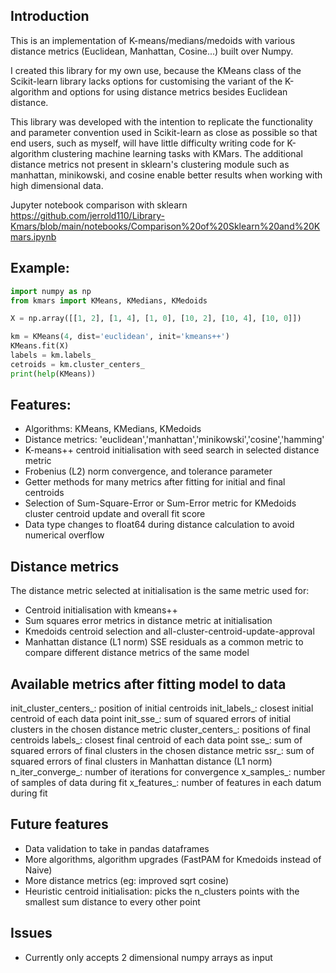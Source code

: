 ## Introduction
This is an implementation of K-means/medians/medoids with various distance metrics (Euclidean, Manhattan, Cosine...) built over Numpy.

I created this library for my own use, because the KMeans class of the Scikit-learn library lacks options for customising the variant of the K-algorithm and options for using distance metrics besides Euclidean distance. 

This library was developed with the intention to replicate the functionality and parameter convention used in Scikit-learn as close as possible so that end users, such as myself, will have little difficulty writing code for K-algorithm clustering machine learning tasks with KMars. The additional distance metrics not present in sklearn's clustering module such as manhattan, minikowski, and cosine enable better results when working with high dimensional data.

Jupyter notebook comparison with sklearn
https://github.com/jerrold110/Library-Kmars/blob/main/notebooks/Comparison%20of%20Sklearn%20and%20Kmars.ipynb

## Example:
```python
import numpy as np
from kmars import KMeans, KMedians, KMedoids

X = np.array([[1, 2], [1, 4], [1, 0], [10, 2], [10, 4], [10, 0]])

km = KMeans(4, dist='euclidean', init='kmeans++')
KMeans.fit(X)
labels = km.labels_
cetroids = km.cluster_centers_
print(help(KMeans))
```

## Features:
- Algorithms: KMeans, KMedians, KMedoids
- Distance metrics: 'euclidean','manhattan','minikowski','cosine','hamming'
- K-means++ centroid initialisation with seed search in selected distance metric
- Frobenius (L2) norm convergence, and tolerance parameter
- Getter methods for many metrics after fitting for initial and final centroids
- Selection of Sum-Square-Error or Sum-Error metric for KMedoids cluster centroid update and overall fit score
- Data type changes to float64 during distance calculation to avoid numerical overflow

## Distance metrics
The distance metric selected at initialisation is the same metric used for: 
- Centroid initialisation with kmeans++
- Sum squares error metrics in distance metric at initialisation
- Kmedoids centroid selection and all-cluster-centroid-update-approval
- Manhattan distance (L1 norm) SSE residuals as a common metric to compare different distance metrics of the same model

## Available metrics after fitting model to data
init_cluster_centers_: position of initial centroids
init_labels_: closest initial centroid of each data point
init_sse_: sum of squared errors of initial clusters in the chosen distance metric
cluster_centers_: positions of final centroids
labels_: closest final centroid of each data point
sse_: sum of squared errors of final clusters in the chosen distance metric
ssr_: sum of squared errors of final clusters in Manhattan distance (L1 norm)
n_iter_converge_: number of iterations for convergence
x_samples_: number of samples of data during fit
x_features_: number of features in each datum during fit

## Future features
- Data validation to take in pandas dataframes
- More algorithms, algorithm upgrades (FastPAM for Kmedoids instead of Naive)
- More distance metrics (eg: improved sqrt cosine)
- Heuristic centroid initialisation: picks the n_clusters points with the smallest sum distance to every other point

## Issues
- Currently only accepts 2 dimensional numpy arrays as input
